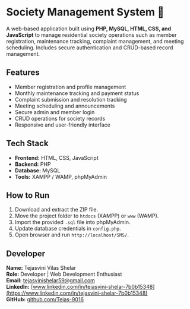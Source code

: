 # Society Management System 🏢

A web-based application built using **PHP, MySQL, HTML, CSS, and JavaScript** to manage residential society operations such as member registration, maintenance tracking, complaint management, and meeting scheduling. Includes secure authentication and CRUD-based record management.

## Features
- Member registration and profile management  
- Monthly maintenance tracking and payment status  
- Complaint submission and resolution tracking  
- Meeting scheduling and announcements  
- Secure admin and member login  
- CRUD operations for society records  
- Responsive and user-friendly interface  

## Tech Stack
- **Frontend:** HTML, CSS, JavaScript  
- **Backend:** PHP  
- **Database:** MySQL  
- **Tools:** XAMPP / WAMP, phpMyAdmin  


## How to Run
1. Download and extract the ZIP file.  
2. Move the project folder to `htdocs` (XAMPP) or `www` (WAMP).  
3. Import the provided `.sql` file into phpMyAdmin.  
4. Update database credentials in `config.php`.  
5. Open browser and run `http://localhost/SMS/`.  

## Developer
**Name:** Tejasvini Vilas Shelar  
**Role:** Developer | Web Development Enthusiast  
**Email:** tejasvinishelar59@gmail.com  
**LinkedIn:** [www.linkedin.com/in/tejasvini-shelar-7b0b15348](https://www.linkedin.com/in/tejasvini-shelar-7b0b15348)  
**GitHub:** [github.com/Tejas-9016](https://github.com/Tejas-9016)  
